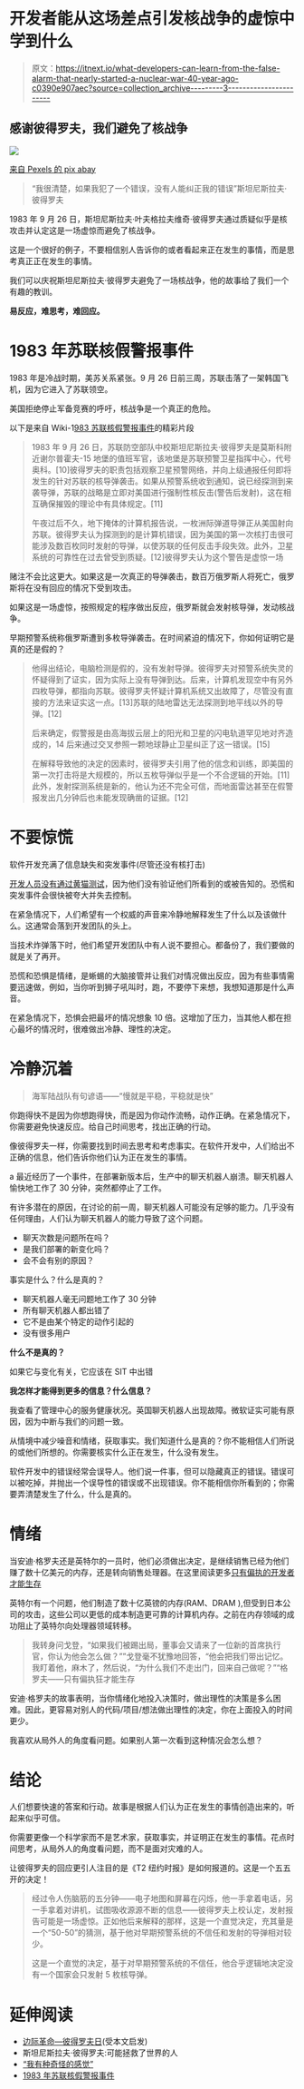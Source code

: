 # 开发者能从这场差点引发核战争的虚惊中学到什么

> 原文：<https://itnext.io/what-developers-can-learn-from-the-false-alarm-that-nearly-started-a-nuclear-war-40-year-ago-c0390e907aec?source=collection_archive---------3----------------------->

## 感谢彼得罗夫，我们避免了核战争

![](img/0f500c8115e76d6e91160baafde9f024.png)

[来自 Pexels 的 pix abay](https://www.pexels.com/photo/grayscale-photo-of-explosion-on-the-beach-73909/)

> “我很清楚，如果我犯了一个错误，没有人能纠正我的错误”斯坦尼斯拉夫·彼得罗夫

1983 年 9 月 26 日，斯坦尼斯拉夫·叶夫格拉夫维奇·彼得罗夫通过质疑似乎是核攻击并认定这是一场虚惊而避免了核战争。

这是一个很好的例子，不要相信别人告诉你的或者看起来正在发生的事情，而是思考真正正在发生的事情。

我们可以庆祝斯坦尼斯拉夫·彼得罗夫避免了一场核战争，他的故事给了我们一个有趣的教训。

**易反应，难思考，难回应。**

# **1983 年苏联核假警报事件**

1983 年是冷战时期，美苏关系紧张。9 月 26 日前三周，苏联击落了一架韩国飞机，因为它进入了苏联领空。

美国拒绝停止军备竞赛的呼吁，核战争是一个真正的危险。

以下是来自 Wiki-1[983 苏联核假警报事件](https://en.wikipedia.org/wiki/1983_Soviet_nuclear_false_alarm_incident#:~:text=Kalugin%20said%3A%20%22The%20danger%20was,is%20commemorated%20as%20Petrov%20day.)的精彩片段

> 1983 年 9 月 26 日，苏联防空部队中校斯坦尼斯拉夫·彼得罗夫是莫斯科附近谢尔普霍夫-15 地堡的值班军官，该地堡是苏联预警卫星指挥中心，代号奥科。[10]彼得罗夫的职责包括观察卫星预警网络，并向上级通报任何即将发生的针对苏联的核导弹袭击。如果从预警系统收到通知，说已经探测到来袭导弹，苏联的战略是立即对美国进行强制性核反击(警告后发射)，这在相互确保摧毁的理论中有具体规定。[11]
> 
> 午夜过后不久，地下掩体的计算机报告说，一枚洲际弹道导弹正从美国射向苏联。彼得罗夫认为探测到的是计算机错误，因为美国的第一次核打击很可能涉及数百枚同时发射的导弹，以使苏联的任何反击手段失效。此外，卫星系统的可靠性在过去曾受到质疑。[12]彼得罗夫认为这个警告是虚惊一场

赌注不会比这更大。如果这是一次真正的导弹袭击，数百万俄罗斯人将死亡，俄罗斯将在没有回应的情况下受到攻击。

如果这是一场虚惊，按照规定的程序做出反应，俄罗斯就会发射核导弹，发动核战争。

早期预警系统称俄罗斯遭到多枚导弹袭击。在时间紧迫的情况下，你如何证明它是真的还是假的？

> 他得出结论，电脑检测是假的，没有发射导弹。彼得罗夫对预警系统失灵的怀疑得到了证实，因为实际上没有导弹到达。后来，计算机发现空中有另外四枚导弹，都指向苏联。彼得罗夫怀疑计算机系统又出故障了，尽管没有直接的方法来证实这一点。[13]苏联的陆地雷达无法探测到地平线以外的导弹。[12]
> 
> 后来确定，假警报是由高海拔云层上的阳光和卫星的闪电轨道罕见地对齐造成的，14 后来通过交叉参照一颗地球静止卫星纠正了这一错误。[15]
> 
> 在解释导致他的决定的因素时，彼得罗夫引用了他的信念和训练，即美国的第一次打击将是大规模的，所以五枚导弹似乎是一个不合逻辑的开始。[11]此外，发射探测系统是新的，他认为还不完全可信，而地面雷达甚至在假警报发出几分钟后也未能发现确凿的证据。[12]

# **不要惊慌**

软件开发充满了信息缺失和突发事件(尽管还没有核打击)

[开发人员没有通过黄猫测试](https://blog.devgenius.io/most-software-developers-fail-the-yellow-cat-test-6202027e952f)，因为他们没有验证他们所看到的或被告知的。恐慌和突发事件会很快被夸大并失去控制。

在紧急情况下，人们希望有一个权威的声音来冷静地解释发生了什么以及该做什么。这通常会落到开发团队的头上。

当技术炸弹落下时，他们希望开发团队中有人说不要担心。都备份了，我们要做的就是关了再开。

恐慌和恐惧是情绪，是蜥蜴的大脑接管并让我们对情况做出反应，因为有些事情需要迅速做，例如，当你听到狮子吼叫时，跑，不要停下来想，我想知道那是什么声音。

在紧急情况下，恐惧会把最坏的情况想象 10 倍。这增加了压力，当其他人都在担心最坏的情况时，很难做出冷静、理性的决定。

# **冷静沉着**

> 海军陆战队有句谚语——“慢就是平稳，平稳就是快”

你跑得快不是因为你想跑得快，而是因为你动作流畅，动作正确。在紧急情况下，你需要避免快速反应。给自己时间思考，找出正确的行动。

像彼得罗夫一样，你需要找到时间去思考和考虑事实。在软件开发中，人们给出不正确的信息，他们告诉你他们认为正在发生的事情。

a 最近经历了一个事件，在部署新版本后，生产中的聊天机器人崩溃。聊天机器人愉快地工作了 30 分钟，突然都停止了工作。

有许多潜在的原因，在讨论的前一周，聊天机器人可能没有足够的能力。几乎没有任何理由，人们认为聊天机器人的能力导致了这个问题。

*   聊天次数是问题所在吗？
*   是我们部署的新变化吗？
*   会不会有别的原因？

事实是什么？什么是真的？

*   聊天机器人毫无问题地工作了 30 分钟
*   所有聊天机器人都出错了
*   它不是由某个特定的动作引起的
*   没有很多用户

**什么不是真的？**

如果它与变化有关，它应该在 SIT 中出错

**我怎样才能得到更多的信息？什么信息？**

我查看了管理中心的服务健康状况。英国聊天机器人出现故障。微软证实可能有原因，因为中断与我们的问题一致。

从情境中减少噪音和情绪，获取事实。我们知道什么是真的？你不能相信人们所说的或他们所想的。你需要核实什么正在发生，什么没有发生。

软件开发中的错误经常会误导人。他们说一件事，但可以隐藏真正的错误。错误可以被吃掉，并抛出一个误导性的错误或不出现错误。你不能相信你所看到的；你需要弄清楚发生了什么，什么是真的。

# **情绪**

当安迪·格罗夫还是英特尔的一员时，他们必须做出决定，是继续销售已经为他们赚了数十亿美元的内存，还是转向销售处理器。在这里阅读更多[只有偏执的开发者才能生存](/only-the-paranoid-developer-survives-40719dca7935)

英特尔有一个问题，他们制造了数十亿英镑的内存(RAM、DRAM ),但受到日本公司的攻击，这些公司以更低的成本制造更可靠的计算机内存。之前在内存领域的成功阻止了英特尔向处理器领域转移。

> 我转身问戈登，“如果我们被踢出局，董事会又请来了一位新的首席执行官，你认为他会怎么做？””戈登毫不犹豫地回答，“他会把我们带出记忆。我盯着他，麻木了，然后说，“为什么我们不走出门，回来自己做呢？”“格罗夫——只有偏执狂才能生存

安迪·格罗夫的故事表明，当你情绪化地投入决策时，做出理性的决策是多么困难。因此，更容易对别人的代码/项目/想法做出理性的决定，你在上面投入的时间更少。

我喜欢从局外人的角度看问题。如果别人第一次看到这种情况会怎么想？

# **结论**

人们想要快速的答案和行动。故事是根据人们认为正在发生的事情创造出来的，听起来似乎可信。

你需要更像一个科学家而不是艺术家，获取事实，并证明正在发生的事情。花点时间思考，从局外人的角度看问题，而不是面对灾难的人。

让彼得罗夫的回应更引人注目的是《T2 纽约时报》是如何报道的。这是一个五五开的决定！

> 经过令人伤脑筋的五分钟——电子地图和屏幕在闪烁，他一手拿着电话，另一手拿着对讲机，试图吸收源源不断的信息——彼得罗夫上校认定，发射报告可能是一场虚惊。正如他后来解释的那样，这是一个直觉决定，充其量是一个“50-50”的猜测，基于他对早期预警系统的不信任和发射的导弹相对较少。
> 
> 这是一个直觉的决定，基于对早期预警系统的不信任，他合乎逻辑地决定没有一个国家会只发射 5 枚核导弹。

# **延伸阅读**

*   [边际革命—彼得罗夫日](https://marginalrevolution.com/marginalrevolution/2022/09/petrov-day.html)(受本文启发)
*   斯坦尼斯拉夫·彼得罗夫:可能拯救了世界的人
*   [“我有种奇怪的感觉”](https://www.washingtonpost.com/wp-srv/inatl/longterm/coldwar/shatter021099b.htm)
*   [1983 年苏联核假警报事件](https://military-history.fandom.com/wiki/1983_Soviet_nuclear_false_alarm_incident)